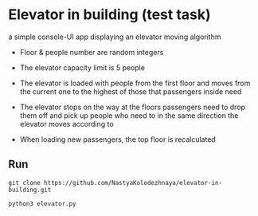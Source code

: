 # Elevator in building (test task)
a simple console-UI app displaying an elevator moving algorithm

- Floor & people number are random integers
- The elevator capacity limit is 5 people


- The elevator is loaded with people from the first floor and moves from the current one to the highest of those that passengers inside need
- The elevator stops on the way at the floors passengers need to drop them off and pick up people who need to in the same direction the elevator moves according to
- When loading new passengers, the top floor is recalculated

## Run
```git clone https://github.com/NastyaKolodezhnaya/elevator-in-building.git```

```python3 elevator.py```
